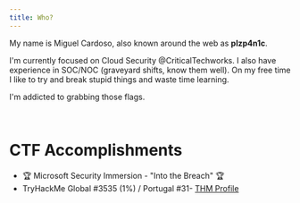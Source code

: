 ```yaml
---
title: Who?
---
```


My name is Miguel Cardoso, also known around the web as **plzp4n1c**.

I'm currently focused on Cloud Security @CriticalTechworks. I also have experience in SOC/NOC (graveyard shifts, know them well). On my free time I like to try and break stupid things and waste time learning.

I'm addicted to grabbing those flags.

&nbsp;&nbsp;&nbsp;
# CTF Accomplishments
-  🏆 Microsoft Security Immersion - "Into the Breach"  🏆
- TryHackMe Global #3535 (1%) / Portugal #31- [THM Profile](https://tryhackme.com/p/sp0r3)